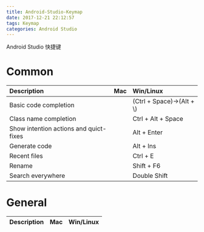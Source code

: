 ```yaml
---
title: Android-Studio-Keymap
date: 2017-12-21 22:12:57
tags: Keymap
categories: Android Studio
---
```


Android Studio 快捷键

<!-- more -->

# Common

|Description|Mac|Win/Linux|
|:-|:-|:-|
|Basic code completion||(Ctrl + Space)->(Alt + \\)|
|Class name completion||Ctrl + Alt + Space|
|Show intention actions and quict-fixes||Alt + Enter|
|Generate code||Alt + Ins|
|Recent files||Ctrl + E|
|Rename||Shift + F6|
|Search everywhere||Double Shift|

# General

|Description|Mac|Win/Linux|
|:-|:-|:-|